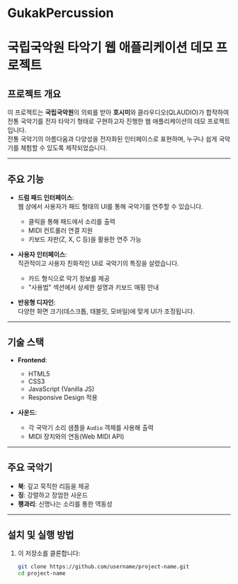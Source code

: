 # GukakPercussion

# 국립국악원 타악기 웹 애플리케이션 데모 프로젝트

## 프로젝트 개요
이 프로젝트는 **국립국악원**의 의뢰를 받아 **호시미**와 클라우디오(QLAUDIO)가 합작하여 전통 국악기를 전자 타악기 형태로 구현하고자 진행한 웹 애플리케이션의 데모 프로젝트입니다.  
전통 국악기의 아름다움과 다양성을 전자화된 인터페이스로 표현하며, 누구나 쉽게 국악기를 체험할 수 있도록 제작되었습니다.

---

## 주요 기능

- **드럼 패드 인터페이스**:  
  웹 상에서 사용자가 패드 형태의 UI를 통해 국악기를 연주할 수 있습니다.
  - 클릭을 통해 패드에서 소리를 출력
  - MIDI 컨트롤러 연결 지원
  - 키보드 자판(Z, X, C 등)을 활용한 연주 가능

- **사용자 인터페이스**:  
  직관적이고 사용자 친화적인 UI로 국악기의 특징을 살렸습니다.
  - 카드 형식으로 악기 정보를 제공
  - "사용법" 섹션에서 상세한 설명과 키보드 매핑 안내

- **반응형 디자인**:  
  다양한 화면 크기(데스크톱, 태블릿, 모바일)에 맞게 UI가 조정됩니다.

---

## 기술 스택

- **Frontend**:
  - HTML5
  - CSS3
  - JavaScript (Vanilla JS)
  - Responsive Design 적용

- **사운드**:
  - 각 국악기 소리 샘플을 `Audio` 객체를 사용해 출력
  - MIDI 장치와의 연동(Web MIDI API)

---

## 주요 국악기

- **북**: 깊고 묵직한 리듬을 제공
- **징**: 강렬하고 장엄한 사운드
- **꽹과리**: 신명나는 소리를 통한 역동성

---

## 설치 및 실행 방법

1. 이 저장소를 클론합니다:
   ```bash
   git clone https://github.com/username/project-name.git
   cd project-name
